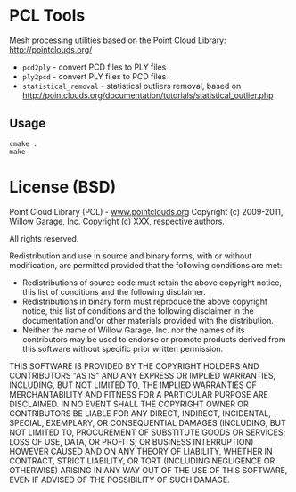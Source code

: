 PCL Tools
=========

Mesh processing utilities based on the Point Cloud Library: <http://pointclouds.org/>

* `pcd2ply` - convert PCD files to PLY files
* `ply2pcd` - convert PLY files to PCD files
* `statistical_removal` - statistical outliers removal, based on <http://pointclouds.org/documentation/tutorials/statistical_outlier.php>

Usage
-----

    cmake .
    make

License (BSD)
=============

Point Cloud Library (PCL) - www.pointclouds.org
Copyright (c) 2009-2011, Willow Garage, Inc.
Copyright (c) XXX, respective authors.

All rights reserved.

Redistribution and use in source and binary forms, with or without
modification, are permitted provided that the following conditions
are met: 

 * Redistributions of source code must retain the above copyright
   notice, this list of conditions and the following disclaimer.
 * Redistributions in binary form must reproduce the above
   copyright notice, this list of conditions and the following
   disclaimer in the documentation and/or other materials provided
   with the distribution.
 * Neither the name of Willow Garage, Inc. nor the names of its
   contributors may be used to endorse or promote products derived
   from this software without specific prior written permission.

THIS SOFTWARE IS PROVIDED BY THE COPYRIGHT HOLDERS AND CONTRIBUTORS
"AS IS" AND ANY EXPRESS OR IMPLIED WARRANTIES, INCLUDING, BUT NOT
LIMITED TO, THE IMPLIED WARRANTIES OF MERCHANTABILITY AND FITNESS
FOR A PARTICULAR PURPOSE ARE DISCLAIMED. IN NO EVENT SHALL THE
COPYRIGHT OWNER OR CONTRIBUTORS BE LIABLE FOR ANY DIRECT, INDIRECT,
INCIDENTAL, SPECIAL, EXEMPLARY, OR CONSEQUENTIAL DAMAGES (INCLUDING,
BUT NOT LIMITED TO, PROCUREMENT OF SUBSTITUTE GOODS OR SERVICES;
LOSS OF USE, DATA, OR PROFITS; OR BUSINESS INTERRUPTION) HOWEVER
CAUSED AND ON ANY THEORY OF LIABILITY, WHETHER IN CONTRACT, STRICT
LIABILITY, OR TORT (INCLUDING NEGLIGENCE OR OTHERWISE) ARISING IN
ANY WAY OUT OF THE USE OF THIS SOFTWARE, EVEN IF ADVISED OF THE
POSSIBILITY OF SUCH DAMAGE.
